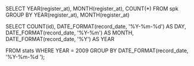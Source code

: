 SELECT  YEAR(register_at), MONTH(register_at), COUNT(*) FROM spk GROUP BY YEAR(register_at), MONTH(register_at)

SELECT
    COUNT(id),
    DATE_FORMAT(record_date, '%Y-%m-%d') AS DAY,
    DATE_FORMAT(record_date, '%Y-%m') AS MONTH,
    DATE_FORMAT(record_date, '%Y') AS YEAR

FROM
    stats
WHERE
    YEAR = 2009
GROUP BY
    DATE_FORMAT(record_date, '%Y-%m-%d ');
